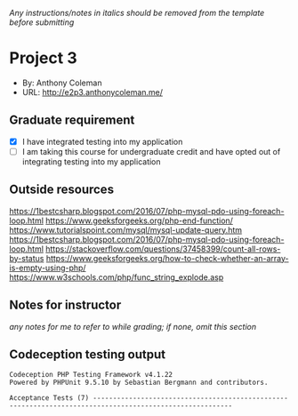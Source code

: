 *Any instructions/notes in italics should be removed from the template before submitting* 

# Project 3
+ By: Anthony Coleman
+ URL: <http://e2p3.anthonycoleman.me/>

## Graduate requirement

+ [X] I have integrated testing into my application
+ [ ] I am taking this course for undergraduate credit and have opted out of integrating testing into my application

## Outside resources
<https://1bestcsharp.blogspot.com/2016/07/php-mysql-pdo-using-foreach-loop.html>
<https://www.geeksforgeeks.org/php-end-function/>
<https://www.tutorialspoint.com/mysql/mysql-update-query.htm>
<https://1bestcsharp.blogspot.com/2016/07/php-mysql-pdo-using-foreach-loop.html>
<https://stackoverflow.com/questions/37458399/count-all-rows-by-status>
<https://www.geeksforgeeks.org/how-to-check-whether-an-array-is-empty-using-php/>
<https://www.w3schools.com/php/func_string_explode.asp>

## Notes for instructor
*any notes for me to refer to while grading; if none, omit this section*

## Codeception testing output
```
Codeception PHP Testing Framework v4.1.22
Powered by PHPUnit 9.5.10 by Sebastian Bergmann and contributors.

Acceptance Tests (7) ---------------------------------------------------------------------------------------------------------

```
